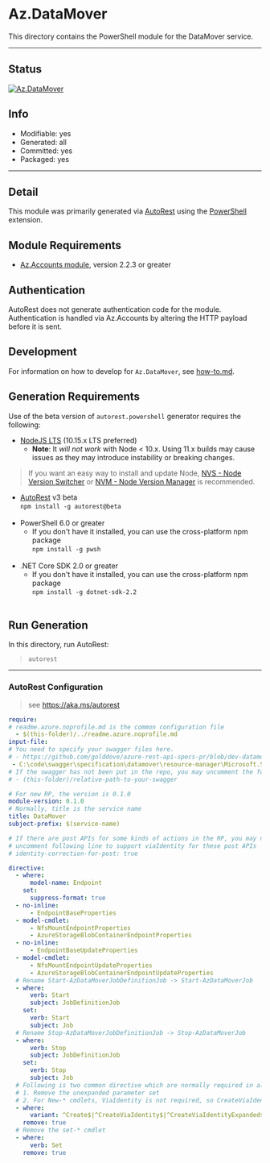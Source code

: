 <!-- region Generated -->
# Az.DataMover
This directory contains the PowerShell module for the DataMover service.

---
## Status
[![Az.DataMover](https://img.shields.io/powershellgallery/v/Az.DataMover.svg?style=flat-square&label=Az.DataMover "Az.DataMover")](https://www.powershellgallery.com/packages/Az.DataMover/)

## Info
- Modifiable: yes
- Generated: all
- Committed: yes
- Packaged: yes

---
## Detail
This module was primarily generated via [AutoRest](https://github.com/Azure/autorest) using the [PowerShell](https://github.com/Azure/autorest.powershell) extension.

## Module Requirements
- [Az.Accounts module](https://www.powershellgallery.com/packages/Az.Accounts/), version 2.2.3 or greater

## Authentication
AutoRest does not generate authentication code for the module. Authentication is handled via Az.Accounts by altering the HTTP payload before it is sent.

## Development
For information on how to develop for `Az.DataMover`, see [how-to.md](how-to.md).
<!-- endregion -->

## Generation Requirements
Use of the beta version of `autorest.powershell` generator requires the following:
- [NodeJS LTS](https://nodejs.org) (10.15.x LTS preferred)
  - **Note**: It *will not work* with Node < 10.x. Using 11.x builds may cause issues as they may introduce instability or breaking changes.
> If you want an easy way to install and update Node, [NVS - Node Version Switcher](../nodejs/installing-via-nvs.md) or [NVM - Node Version Manager](../nodejs/installing-via-nvm.md) is recommended.
- [AutoRest](https://aka.ms/autorest) v3 beta <br>`npm install -g autorest@beta`<br>&nbsp;
- PowerShell 6.0 or greater
  - If you don't have it installed, you can use the cross-platform npm package <br>`npm install -g pwsh`<br>&nbsp;
- .NET Core SDK 2.0 or greater
  - If you don't have it installed, you can use the cross-platform npm package <br>`npm install -g dotnet-sdk-2.2`<br>&nbsp;

## Run Generation
In this directory, run AutoRest:
> `autorest`

---
### AutoRest Configuration
> see https://aka.ms/autorest

``` yaml
require:
# readme.azure.noprofile.md is the common configuration file
  - $(this-folder)/../readme.azure.noprofile.md
input-file:
# You need to specify your swagger files here.
# - https://github.com/golddove/azure-rest-api-specs-pr/blob/dev-datamover-Microsoft.Storage-2021-10-01-privatepreview/specification/datamover/resource-manager/Microsoft.Storage/preview/2021-08-01/datamover.json
 - C:\code\swagger\specification\datamover\resource-manager\Microsoft.Storage\preview\2021-08-01\datamover.json
# If the swagger has not been put in the repo, you may uncomment the following line and refer to it locally
# - (this-folder)/relative-path-to-your-swagger 

# For new RP, the version is 0.1.0
module-version: 0.1.0
# Normally, title is the service name
title: DataMover
subject-prefix: $(service-name)

# If there are post APIs for some kinds of actions in the RP, you may need to 
# uncomment following line to support viaIdentity for these post APIs
# identity-correction-for-post: true

directive:
  - where:
      model-name: Endpoint
    set:
      suppress-format: true	  
  - no-inline:
      - EndpointBaseProperties
  - model-cmdlet:
      - NfsMountEndpointProperties
      - AzureStorageBlobContainerEndpointProperties
  - no-inline:
      - EndpointBaseUpdateProperties
  - model-cmdlet:
      - NfsMountEndpointUpdateProperties
      - AzureStorageBlobContainerEndpointUpdateProperties
  # Rename Start-AzDataMoverJobDefinitionJob -> Start-AzDataMoverJob 
  - where:
      verb: Start
      subject: JobDefinitionJob
    set:
      verb: Start
      subject: Job
  # Rename Stop-AzDataMoverJobDefinitionJob -> Stop-AzDataMoverJob 
  - where:
      verb: Stop
      subject: JobDefinitionJob
    set:
      verb: Stop
      subject: Job	  
  # Following is two common directive which are normally required in all the RPs
  # 1. Remove the unexpanded parameter set
  # 2. For New-* cmdlets, ViaIdentity is not required, so CreateViaIdentityExpanded is removed as well
  - where:
      variant: ^Create$|^CreateViaIdentity$|^CreateViaIdentityExpanded$|^Update$|^UpdateViaIdentity$
    remove: true
  # Remove the set-* cmdlet
  - where:
      verb: Set
    remove: true
```
